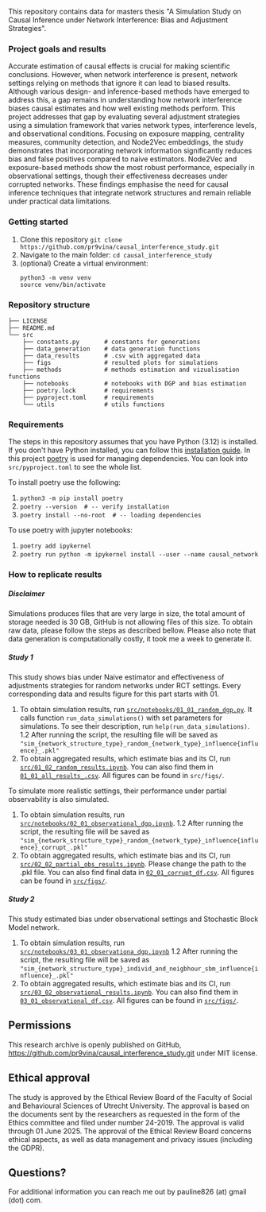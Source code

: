 This repository contains data for masters thesis "A Simulation Study on Causal Inference under Network Interference: Bias and Adjustment Strategies". 

### Project goals and results
Accurate estimation of causal effects is crucial for making scientific conclusions. However, when network interference is present, network settings relying on methods that ignore it can lead to biased results. Although various design- and inference-based methods have emerged to address this, a gap remains in understanding how network interference biases causal estimates and how well existing methods perform. This project addresses that gap by evaluating several adjustment strategies using a simulation framework that varies network types, interference levels, and observational conditions. Focusing on exposure mapping, centrality measures, community detection, and Node2Vec embeddings, the study demonstrates that incorporating network information significantly reduces bias and false positives compared to naive estimators. Node2Vec and exposure-based methods show the most robust performance, especially in observational settings, though their effectiveness decreases under corrupted networks. These findings emphasise the need for causal inference techniques that integrate network structures and remain reliable under practical data limitations.

### Getting started
1. Clone this repository ``git clone https://github.com/pr9vina/causal_interference_study.git``
2. Navigate to the main folder: ``cd causal_interference_study``
3. (optional) Create a virtual environment: 
   ```
   python3 -m venv venv
   source venv/bin/activate
   ```

### Repository structure 

```
├── LICENSE
├── README.md
└── src                 
    ├── constants.py       # constants for generations 
    ├── data_generation    # data generation functions
    ├── data_results       # .csv with aggregated data
    ├── figs               # resulted plots for simulations
    ├── methods            # methods estimation and vizualisation functions
    ├── notebooks          # notebooks with DGP and bias estimation
    ├── poetry.lock        # requirements
    ├── pyproject.toml     # requirements
    └── utils              # utils functions
```

### Requirements 
The steps in this repository assumes that you have Python (3.12) is installed. If you don't have Python installed, you can follow this [installation guide](https://docs.python.org/3/using/index.html). In this project [poetry](https://python-poetry.org/docs/) is used for managing dependencies. You can look into `src/pyproject.toml` to see the whole list. 

To install poetry use the following:
1. ``python3 -m pip install poetry``
2. ``poetry --version  # -- verify installation``
3. ``poetry install --no-root  # -- loading dependencies``

To use poetry with jupyter notebooks:
1. ``poetry add ipykernel``
2. ``poetry run python -m ipykernel install --user --name causal_network``

### How to replicate results

##### Disclaimer 
Simulations produces files that are very large in size, the total amount of storage needed is 30 GB, GitHub is not allowing files of this size. To obtain raw data, please follow the steps as described bellow. Please also note that data generation is computationally costly, it took me a week to generate it. 

##### Study 1 

This study shows bias under Naive estimator and effectiveness of adjustments strategies for random networks under RCT settings. Every corresponding data and results figure for this part starts with 01. 

1. To obtain simulation results, run [``src/notebooks/01_01_random_dgp.py``](./src/notebooks/01_01_random_dgp.py). It calls function ``run_data_simulations()`` with set parameters for simulations. To see their description, run ``help(run_data_simulations)``.
1.2 After running the script, the resulting file will be saved as ``"sim_{network_structure_type}_random_{network_type}_influence{influence}_.pkl"``
2. To obtain aggregated results, which estimate bias and its CI, run [``src/01_02_random_results.ipynb``](./src/01_02_random_results.ipynb). You can also find them in [``01_01_all_results_.csv``](./src/data/01_01_all_results_.csv). All figures can be found in ``src/figs/``.

To simulate more realistic settings, their performance under partial observability is also simulated.

1. To obtain simulation results, run [``src/notebooks/02_01_observational_dgp.ipynb``](./src/notebooks/02_01_observational_dgp.ipynb).
1.2 After running the script, the resulting file will be saved as ``"sim_{network_structure_type}_random_{network_type}_influence{influence}_corrupt_.pkl"``
2. To obtain aggregated results, which estimate bias and its CI, run [``src/02_02_partial_obs_results.ipynb``](./src/02_02_partial_obs_results.ipynb). Please change the path to the .pkl file. You can also find final data in [``02_01_corrupt_df.csv``](./src/data_results/02_01_corrupt_df.csv). All figures can be found in [``src/figs/``](./src/figs/).

##### Study 2 
This study estimated bias under observational settings and Stochastic Block Model network.

1. To obtain simulation results, run [``src/notebooks/03_01_observationa_dgp.ipynb``](./src/notebooks/03_01_observationa_dgp.ipynb)
1.2 After running the script, the resulting file will be saved as ``"sim_{network_structure_type}_individ_and_neigbhour_sbm_influence{influence}_.pkl"``
2. To obtain aggregated results, which estimate bias and its CI, run [``src/03_02_observational_results.ipynb``](./src/03_02_observational_results.ipynb). You can also find them in [``03_01_observational_df.csv``](./src/data_results/03_01_observational_df.csv). All figures can be found in [``src/figs/``](./src/figs/).

## Permissions

This research archive is openly published on GitHub, https://github.com/pr9vina/causal_interference_study.git under MIT license.

## Ethical approval 
The study is approved by the Ethical Review Board of the Faculty of Social and Behavioural Sciences of Utrecht University. The approval is based on the documents sent by the researchers as requested in the form of the Ethics committee and filed under number 24-2019. The approval is valid through 01 June 2025. The approval of the Ethical Review Board concerns ethical aspects, as well as data management and privacy issues (including the GDPR).

## Questions?
For additional information you can reach me out by pauline826 (at) gmail (dot) com.
